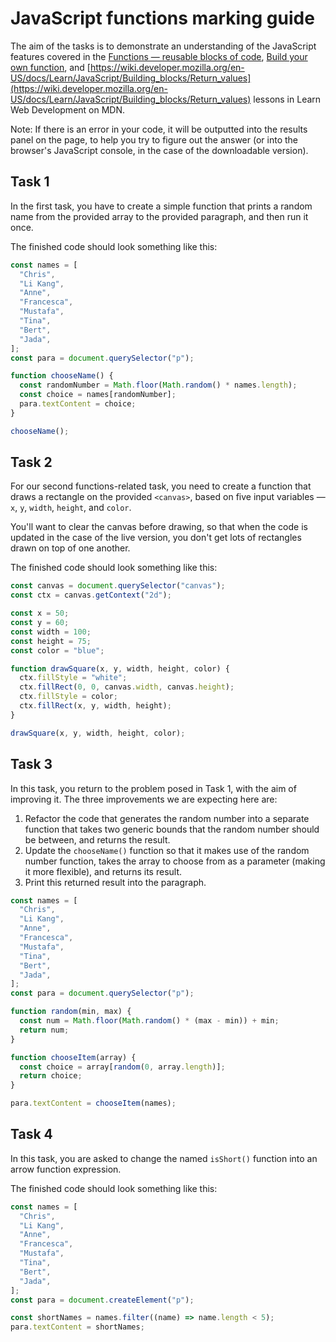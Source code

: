 # JavaScript functions marking guide

The aim of the tasks is to demonstrate an understanding of the JavaScript features covered in the [Functions — reusable blocks of code](https://developer.mozilla.org/en-US/docs/Learn/JavaScript/Building_blocks/conditionals), [Build your own function](https://wiki.developer.mozilla.org/en-US/docs/Learn/JavaScript/Building_blocks/Build_your_own_function), and [https://wiki.developer.mozilla.org/en-US/docs/Learn/JavaScript/Building_blocks/Return_values](https://wiki.developer.mozilla.org/en-US/docs/Learn/JavaScript/Building_blocks/Return_values) lessons in Learn Web Development on MDN.

Note: If there is an error in your code, it will be outputted into the results panel on the page, to help you try to figure out the answer (or into the browser's JavaScript console, in the case of the downloadable version).

## Task 1

In the first task, you have to create a simple function that prints a random name from the provided array to the provided paragraph, and then run it once.

The finished code should look something like this:

```js
const names = [
  "Chris",
  "Li Kang",
  "Anne",
  "Francesca",
  "Mustafa",
  "Tina",
  "Bert",
  "Jada",
];
const para = document.querySelector("p");

function chooseName() {
  const randomNumber = Math.floor(Math.random() * names.length);
  const choice = names[randomNumber];
  para.textContent = choice;
}

chooseName();
```

## Task 2

For our second functions-related task, you need to create a function that draws a rectangle on the provided `<canvas>`, based on five input variables — `x`, `y`, `width`, `height`, and `color`.

You'll want to clear the canvas before drawing, so that when the code is updated in the case of the live version, you don't get lots of rectangles drawn on top of one another.

The finished code should look something like this:

```js
const canvas = document.querySelector("canvas");
const ctx = canvas.getContext("2d");

const x = 50;
const y = 60;
const width = 100;
const height = 75;
const color = "blue";

function drawSquare(x, y, width, height, color) {
  ctx.fillStyle = "white";
  ctx.fillRect(0, 0, canvas.width, canvas.height);
  ctx.fillStyle = color;
  ctx.fillRect(x, y, width, height);
}

drawSquare(x, y, width, height, color);
```

## Task 3

In this task, you return to the problem posed in Task 1, with the aim of improving it. The three improvements we are expecting here are:

1. Refactor the code that generates the random number into a separate function that takes two generic bounds that the random number should be between, and returns the result.
2. Update the `chooseName()` function so that it makes use of the random number function, takes the array to choose from as a parameter (making it more flexible), and returns its result.
3. Print this returned result into the paragraph.

```js
const names = [
  "Chris",
  "Li Kang",
  "Anne",
  "Francesca",
  "Mustafa",
  "Tina",
  "Bert",
  "Jada",
];
const para = document.querySelector("p");

function random(min, max) {
  const num = Math.floor(Math.random() * (max - min)) + min;
  return num;
}

function chooseItem(array) {
  const choice = array[random(0, array.length)];
  return choice;
}

para.textContent = chooseItem(names);
```

## Task 4

In this task, you are asked to change the named `isShort()` function into an arrow function expression.

The finished code should look something like this:

```js
const names = [
  "Chris",
  "Li Kang",
  "Anne",
  "Francesca",
  "Mustafa",
  "Tina",
  "Bert",
  "Jada",
];
const para = document.createElement("p");

const shortNames = names.filter((name) => name.length < 5);
para.textContent = shortNames;
```
